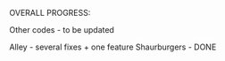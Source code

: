 OVERALL PROGRESS:


Other codes - to be updated

Alley - several fixes + one feature
Shaurburgers - DONE
